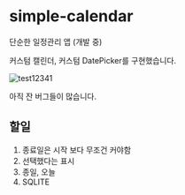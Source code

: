 # simple-calendar
단순한 일정관리 앱 (개발 중)

커스텀 캘린더, 커스텀 DatePicker를 구현했습니다.

![test12341](https://github.com/rlatkddn212/simple-calendar/blob/master/test.gif)

아직 잔 버그들이 많습니다.

## 할일


1) 종료일은 시작 보다 무조건 커야함
2) 선택했다는 표시
3) 종일, 오늘
4) SQLITE

